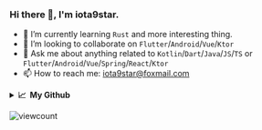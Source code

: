 ### Hi there 👋, I'm iota9star.

- 🌱 I’m currently learning `Rust` and more interesting thing.
- 👯 I’m looking to collaborate on `Flutter`/`Android`/`Vue`/`Ktor`
- 💬 Ask me about anything related to `Kotlin`/`Dart`/`Java`/`JS`/`TS` or `Flutter`/`Android`/`Vue`/`Spring`/`React`/`Ktor`
- 📫 How to reach me: [iota9star@foxmail.com](iota9star@foxmail.com)

<!--START_SECTION:waka-->
<!--END_SECTION:waka-->

<details>
  <summary><b>📈&nbsp;&nbsp;My Github</b></summary>
  <br/>
  <a href='https://profile.codersrank.io/user/iota9star/'>
  <img src='https://github-profile-trophy.vercel.app/?username=iota9star'>
  <img src='https://bad-apple-github-readme.vercel.app/api?show_bg=1&username=iota9star&hide_title=true'>
  <img src='http://cr-skills-chart-widget.azurewebsites.net/api/api?username=iota9star'>
  </a>
</details>


![viewcount](https://count.getloli.com/get/@iota9star?theme=rule34)
